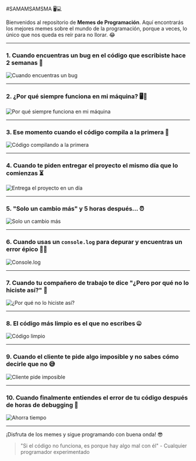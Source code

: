 #SAMAMSAMSMA 🖥️💻

Bienvenidos al repositorio de **Memes de Programación**. Aquí encontrarás los mejores memes sobre el mundo de la programación, porque a veces, lo único que nos queda es reír para no llorar. 😂

---

### 1. Cuando encuentras un bug en el código que escribiste hace 2 semanas 🐛

![Cuando encuentras un bug](https://i.pinimg.com/originals/a5/cb/a5/a5cba525c0a2447f2132893c4a3da8cc.jpg)

---

### 2. ¿Por qué siempre funciona en mi máquina? 🖥️🔧

![Por qué siempre funciona en mi máquina](https://i.pinimg.com/originals/6e/31/02/6e31023f57b1ed4089671e94d61c50ea.jpg)

---

### 3. Ese momento cuando el código compila a la primera 🥳

![Código compilando a la primera](https://i.pinimg.com/originals/58/a5/da/58a5da29cc9be5577b7a495e05952d35.jpg)

---

### 4. Cuando te piden entregar el proyecto el mismo día que lo comienzas ⏳

![Entrega el proyecto en un día](https://i.pinimg.com/originals/1d/73/75/1d7375062742b34a09a7d59c8e0606ad.jpg)

---

### 5. "Solo un cambio más" y 5 horas después... ⏰

![Solo un cambio más](https://i.pinimg.com/originals/99/eb/fe/99ebfe547370ca88101755c93e74c97c.jpg)

---

### 6. Cuando usas un `console.log` para depurar y encuentras un error épico 🧑‍💻

![Console.log](https://i.pinimg.com/originals/0d/34/0f/0d340f9a5fa589a2f334515dcf38e91d.jpg)

---

### 7. Cuando tu compañero de trabajo te dice "¿Pero por qué no lo hiciste así?" 🤔

![¿Por qué no lo hiciste así?](https://i.pinimg.com/originals/7d/d5/df/7dd5dfb285b00f2b902b4b833d227b6c.jpg)

---

### 8. El código más limpio es el que no escribes 🤐

![Código limpio](https://i.pinimg.com/originals/67/7f/07/677f073b5f227b8244c491b7d63e57fe.jpg)

---

### 9. Cuando el cliente te pide algo imposible y no sabes cómo decirle que no 😅

![Cliente pide imposible](https://i.pinimg.com/originals/14/d5/23/14d523f3c8102c4b69d7b6787026be01.jpg)

---

### 10. Cuando finalmente entiendes el error de tu código después de horas de debugging 🤯

![Ahorra tiempo](https://i.pinimg.com/originals/0e/d3/f4/0ed3f408f1f83f846f477bb62a7e82a9.jpg)

---

¡Disfruta de los memes y sigue programando con buena onda! 😎

> "Si el código no funciona, es porque hay algo mal con él" - Cualquier programador experimentado
